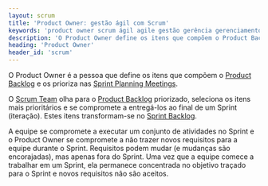 ```yaml
---
layout: scrum
title: 'Product Owner: gestão ágil com Scrum'
keywords: 'product owner scrum ágil agile gestão gerência gerenciamento'
description: 'O Product Owner define os itens que compõem o Product Backlog e os prioriza.'
heading: 'Product Owner'
header_id: 'scrum'
---
```

O Product Owner é a pessoa que define os itens que compõem o [Product Backlog][pb] e os prioriza nas [Sprint Planning Meetings][spm].

O [Scrum Team][st] olha para o [Product Backlog][pb] priorizado, seleciona os itens mais prioritários e se compromete a entregá-los ao final de um Sprint (iteração). Estes itens transformam-se no [Sprint Backlog][sb].

A equipe se compromete a executar um conjunto de atividades no Sprint e o Product Owner se compromete a não trazer novos requisitos para a equipe durante o Sprint. Requisitos podem mudar (e mudanças são encorajadas), mas apenas fora do Sprint. Uma vez que a equipe comece a trabalhar em um Sprint, ela permanece concentrada no objetivo traçado para o Sprint e novos requisitos não são aceitos.

[spm]:		/scrum/sprint_planning_meeting
[pb]:		/scrum/product_backlog
[st]:		/scrum/scrum_team
[sb]:		/scrum/sprint_backlog
